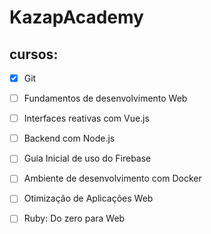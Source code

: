 # KazapAcademy
## cursos:
- [x] Git
- [ ] Fundamentos de desenvolvimento Web
- [ ] Interfaces reativas com Vue.js
- [ ] Backend com Node.js
- [ ] Guia Inicial de uso do Firebase
- [ ] Ambiente de desenvolvimento com Docker
- [ ] Otimização de Aplicações Web
- [ ] Ruby: Do zero para Web

